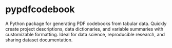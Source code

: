 # pypdfcodebook
A Python package for generating PDF codebooks from tabular data. Quickly create project descriptions, data dictionaries, and variable summaries with customizable formatting. Ideal for data science, reproducible research, and sharing dataset documentation.
